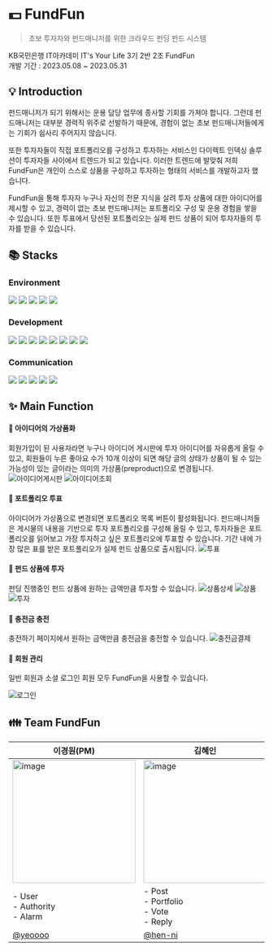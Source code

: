 # 💵 FundFun

> 초보 투자자와 펀드매니저를 위한 크라우드 펀딩 펀드 시스템

KB국민은행 IT아카데미 IT's Your Life 3기 2반 2조 FundFun<br>개발 기간 : 2023.05.08 ~ 2023.05.31

## 💡 Introduction
펀드매니저가 되기 위해서는 운용 담당 업무에 종사할 기회를 가져야 합니다. 그런데 펀드매니저는 대부분 경력직 위주로 선발하기 때문에, 경험이 없는 초보 펀드매니저들에게는 기회가 쉽사리 주어지지 않습니다.

또한 투자자들이 직접 포트폴리오를 구성하고 투자하는 서비스인 다이렉트 인덱싱 솔루션이 투자자들 사이에서 트렌드가 되고 있습니다. 이러한 트렌드에 발맞춰 저희 FundFun은 개인이 스스로 상품을 구성하고 투자하는 형태의 서비스를 개발하고자 했습니다.

FundFun을 통해 투자자 누구나 자신의 전문 지식을 살려 투자 상품에 대한 아이디어를 제시할 수 있고, 경력이 없는 초보 펀드매니저는 포트폴리오 구성 및 운용 경험을 쌓을 수 있습니다. 또한 투표에서 당선된 포트폴리오는 실제 펀드 상품이 되어 투자자들의 투자를 받을 수 있습니다.



## 📚 Stacks
### Environment
<img  src="https://img.shields.io/badge/windows-0078D6?style=for-the-badge&logo=windows&logoColor=white"> <img  src="https://img.shields.io/badge/macOS-000000?style=for-the-badge&logo=macos&logoColor=white"> <img src="https://img.shields.io/badge/intellijIdea-000000?style=for-the-badge&logo=intellijIdea&logoColor=white"> <img src="https://img.shields.io/badge/sqlDeveloper-666666?style=for-the-badge&logo=sqlDeveloper&logoColor=white"> <img src="https://img.shields.io/badge/postman-FF6C37?style=for-the-badge&logo=postman&logoColor=white">


### Development
<img  src="https://img.shields.io/badge/java-007396?style=for-the-badge&logo=java&logoColor=white"> <img  src="https://img.shields.io/badge/oracle-F80000?style=for-the-badge&logo=oracle&logoColor=white"> <img src="https://img.shields.io/badge/springboot-6DB33F?style=for-the-badge&logo=springboot&logoColor=white"> <img src="https://img.shields.io/badge/thymeleaf-005F0F?style=for-the-badge&logo=thymeleaf&logoColor=white"> <img src="https://img.shields.io/badge/html5-E34F26?style=for-the-badge&logo=html5&logoColor=white"> <img src="https://img.shields.io/badge/css-1572B6?style=for-the-badge&logo=css3&logoColor=white">  <img src="https://img.shields.io/badge/javascript-F7DF1E?style=for-the-badge&logo=javascript&logoColor=black">  <img src="https://img.shields.io/badge/jquery-0769AD?style=for-the-badge&logo=jquery&logoColor=white">

### Communication
<img src="https://img.shields.io/badge/github-181717?style=for-the-badge&logo=github&logoColor=white"> <img src="https://img.shields.io/badge/notion-000000?style=for-the-badge&logo=notion&logoColor=white"> <img src="https://img.shields.io/badge/figma-F24E1E?style=for-the-badge&logo=figma&logoColor=white"> <img src="https://img.shields.io/badge/gooleDrive-4285F4?style=for-the-badge&logo=googleDrive&logoColor=white"> <img src="https://img.shields.io/badge/googleMeet-00897B?style=for-the-badge&logo=googleMeet&logoColor=white">

## ✨ Main Function
#### 📃 아이디어의 가상품화
회원가입이 된 사용자라면 누구나 아이디어 게시판에 투자 아이디어를 자유롭게 올릴 수 있고, 회원들이 누른 좋아요 수가 10개 이상이 되면 해당 글의 상태가 상품이 될 수 있는 가능성이 있는 글이라는 의미의 가상품(preproduct)으로 변경됩니다.
![아이디어게시판](https://github.com/fundfun/fund_fund/assets/103356049/a06dd8f0-dede-4d38-bc0b-b3234a8fe05b)
![아이디어조회](https://github.com/fundfun/fund_fund/assets/103356049/e067d338-11e1-465b-aa31-47b8496d4fcc)

#### 📃 포트폴리오 투표
아이디어가 가상품으로 변경되면 포트폴리오 목록 버튼이 활성화됩니다. 펀드매니저들은 게시물의 내용을 기반으로 투자 포트폴리오를 구성해 올릴 수 있고, 투자자들은 포트폴리오를 읽어보고 가장 투자하고 싶은 포트폴리오에 투표할 수 있습니다. 기간 내에 가장 많은 표를 받은 포트폴리오가 실제 펀드 상품으로 출시됩니다.
![투표](https://github.com/fundfun/fund_fund/assets/103356049/96591adc-6e6e-483b-8b16-5c7545b42b27)

#### 📃 펀드 상품에 투자
펀딩 진행중인 펀드 상품에 원하는 금액만큼 투자할 수 있습니다.
![상품상세](https://github.com/fundfun/fund_fund/assets/103356049/616f35a0-e436-41e4-87d2-cd0bac8c8087)
![상품](https://github.com/fundfun/fund_fund/assets/103356049/7b74bf78-1aa9-44f9-ad0b-43421c4932e8)
![투자](https://github.com/fundfun/fund_fund/assets/103356049/d11c7bc8-94aa-41da-9d59-481920c55a59)

#### 📃 충전금 충전
충전하기 페이지에서 원하는 금액만큼 충전금을 충전할 수 있습니다.
![충전금결제](https://github.com/fundfun/fund_fund/assets/103356049/a4e0f4fb-282a-46d2-88de-b7b1fe391e81)

#### 📃 회원 관리
일반 회원과 소셜 로그인 회원 모두 FundFun을 사용할 수 있습니다.

![로그인](https://github.com/fundfun/fund_fund/assets/103356049/a957cad9-d009-45ed-b143-692705390bf4)


## 👪 Team FundFun
| 이경원(PM)                              | 김혜인                                              | 이우엽                                        | 이채림                                    | 전상희                                              |
|--------------------------------------|--------------------------------------------------|--------------------------------------------|----------------------------------------|--------------------------------------------------|
|<img width="242" alt="image" src="https://github.com/fundfun/fund_fund/assets/103356049/29ac063d-bab2-466c-bad9-a3f46fd68b38"> | <img width="242" alt="image" src="https://github.com/fundfun/fund_fund/assets/103356049/068087de-45a8-40b2-8e73-d794ce23454e">| <img width="242" alt="image" src="https://github.com/fundfun/fund_fund/assets/103356049/4b309022-3931-40d0-a112-b8be2715f024">|<img width="242" alt="image" src="https://github.com/fundfun/fund_fund/assets/103356049/bd2a606e-15c0-4186-9e49-dbefe3e2380b">|<img width="242" alt="image" src="https://github.com/fundfun/fund_fund/assets/103356049/e50ab7b4-0b95-4058-9744-77e84d99f481">|
| - User <br> - Authority <br> - Alarm | - Post <br> - Portfolio <br> - Vote <br> - Reply | - Product <br> - Order <br> - Payment      | - Product <br> - Order <br> - Payment  | - Post <br> - Portfolio <br> - Vote <br> - Reply |
| [@yeoooo](https://github.com/yeoooo) | [@hen-ni](https://github.com/hen-ni)             | [@leewooyup](https://github.com/leewooyup) | [@lee5917](https://github.com/lee5917) | [@ybwi0912](https://github.com/ybwi0912)         |
<br/>